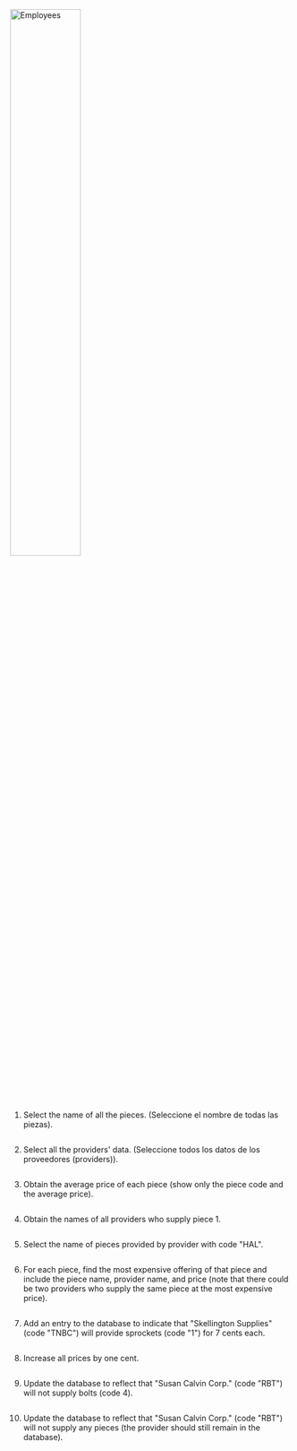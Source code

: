 <img src="https://upload.wikimedia.org/wikipedia/commons/5/53/Sql_pieces_providers.png" alt="Employees" width="50%" class="center"/>


1. Select the name of all the pieces. (Seleccione el nombre de todas las piezas).

```sql

```

2. Select all the providers' data. (Seleccione todos los datos de los proveedores (providers)).

```sql

```

3. Obtain the average price of each piece (show only the piece code and the average price).

```sql

```

4. Obtain the names of all providers who supply piece 1.

```sql

```

5. Select the name of pieces provided by provider with code "HAL".

```sql

```

6. For each piece, find the most expensive offering of that piece and include the piece name, provider name, and price (note that there could be two providers who supply the same piece at the most expensive price).

```sql

```

7. Add an entry to the database to indicate that "Skellington Supplies" (code "TNBC") will provide sprockets (code "1") for 7 cents each.

```sql

```

8. Increase all prices by one cent.

```sql

```

9. Update the database to reflect that "Susan Calvin Corp." (code "RBT") will not supply bolts (code 4).

```sql

```

10. Update the database to reflect that "Susan Calvin Corp." (code "RBT") will not supply any pieces (the provider should still remain in the database).

```sql

```
